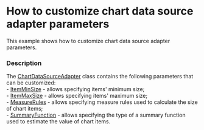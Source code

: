 # How to customize chart data source adapter parameters


This example shows how to customize chart data source adapter parameters.


<h3>Description</h3>

The&nbsp;<a href="https://documentation.devexpress.com/#WPF/clsDevExpressXpfMapChartDataSourceAdaptertopic">ChartDataSourceAdapter</a> class contains the following parameters that can be&nbsp;customized:<br />-&nbsp;<a href="https://documentation.devexpress.com/#WPF/DevExpressXpfMapChartDataSourceAdapter_ItemMinSizetopic">ItemMinSize</a> - allows specifying items' minimum size;<br />-&nbsp;<a href="https://documentation.devexpress.com/#WPF/DevExpressXpfMapChartDataSourceAdapter_ItemMaxSizetopic">ItemMaxSize</a> - allows specifying items' maximum size;<br />-&nbsp;<a href="https://documentation.devexpress.com/#WPF/DevExpressXpfMapChartDataSourceAdapter_MeasureRulestopic">MeasureRules</a> - allows specifying measure rules used to calculate the size of chart items;<br />-&nbsp;<a href="https://documentation.devexpress.com/#WPF/DevExpressXpfMapChartDataSourceAdapter_SummaryFunctiontopic">SummaryFunction</a> - allows specifying the type of a&nbsp;summary function used to estimate the value of chart items.

<br/>


